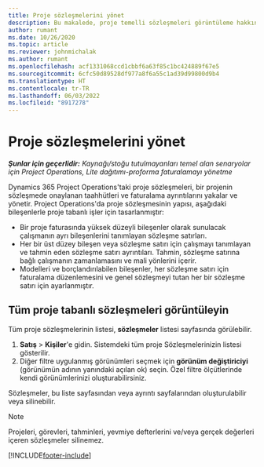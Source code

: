 ```yaml
---
title: Proje sözleşmelerini yönet
description: Bu makalede, proje temelli sözleşmeleri görüntüleme hakkında bilgiler sağlanmaktadır.
author: rumant
ms.date: 10/26/2020
ms.topic: article
ms.reviewer: johnmichalak
ms.author: rumant
ms.openlocfilehash: acf1331068ccd1cbbf6a63f85c1bc424889f67e5
ms.sourcegitcommit: 6cfc50d89528df977a8f6a55c1ad39d99800d9b4
ms.translationtype: HT
ms.contentlocale: tr-TR
ms.lasthandoff: 06/03/2022
ms.locfileid: "8917278"
---
```

# <a name="manage-project-contracts"></a>Proje sözleşmelerini yönet

_**Şunlar için geçerlidir:** Kaynağı/stoğu tutulmayanları temel alan senaryolar için Project Operations, Lite dağıtımı-proforma faturalamayı yönetme_

Dynamics 365 Project Operations'taki proje sözleşmeleri, bir projenin sözleşmede onaylanan taahhütleri ve faturalama ayrıntılarını yakalar ve yönetir. Project Operations'da proje sözleşmesinin yapısı, aşağıdaki bileşenlerle proje tabanlı işler için tasarlanmıştır:

- Bir proje faturasında yüksek düzeyli bileşenler olarak sunulacak çalışmanın ayrı bileşenlerini tanımlayan sözleşme satırları.
- Her bir üst düzey bileşen veya sözleşme satırı için çalışmayı tanımlayan ve tahmin eden sözleşme satırı ayrıntıları. Tahmin, sözleşme satırına bağlı çalışmanın zamanlamasını ve mali yönlerini içerir.
- Modelleri ve borçlandırılabilen bileşenler, her sözleşme satırı için faturalama düzenlemesini ve genel sözleşmeyi tutan her bir sözleşme satırı için ayarlanmıştır.

## <a name="view-all-project-based-contracts"></a>Tüm proje tabanlı sözleşmeleri görüntüleyin

Tüm proje sözleşmelerinin listesi, **sözleşmeler** listesi sayfasında görülebilir. 

1. **Satış** > **Kişiler**'e gidin. Sistemdeki tüm proje Sözleşmelerinizin listesi gösterilir. 
2. Diğer filtre uygulanmış görünümleri seçmek için **görünüm değiştiriciyi** (görünümün adının yanındaki açılan ok) seçin. Özel filtre ölçütlerinde kendi görünümlerinizi oluşturabilirsiniz.

Sözleşmeler, bu liste sayfasından veya ayrıntı sayfalarından oluşturulabilir veya silinebilir.

> [!NOTE]
> Projeleri, görevleri, tahminleri, yevmiye defterlerini ve/veya gerçek değerleri içeren sözleşmeler silinemez. 


[!INCLUDE[footer-include](../../includes/footer-banner.md)]
